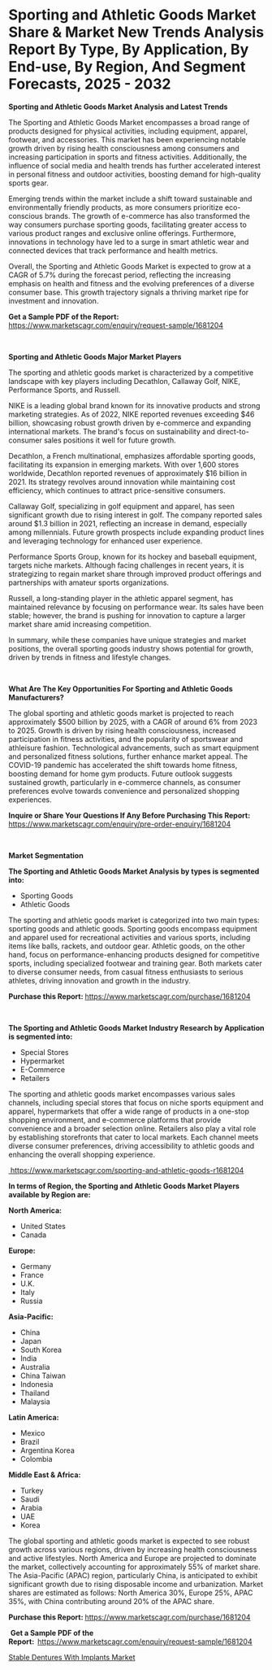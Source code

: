 <p><h1>Sporting and Athletic Goods Market Share & Market New Trends Analysis Report By Type, By Application, By End-use, By Region, And Segment Forecasts, 2025 - 2032</h1></p><p><strong>Sporting and Athletic Goods Market Analysis and Latest Trends</strong></p>
<p><p>The Sporting and Athletic Goods Market encompasses a broad range of products designed for physical activities, including equipment, apparel, footwear, and accessories. This market has been experiencing notable growth driven by rising health consciousness among consumers and increasing participation in sports and fitness activities. Additionally, the influence of social media and health trends has further accelerated interest in personal fitness and outdoor activities, boosting demand for high-quality sports gear.</p><p>Emerging trends within the market include a shift toward sustainable and environmentally friendly products, as more consumers prioritize eco-conscious brands. The growth of e-commerce has also transformed the way consumers purchase sporting goods, facilitating greater access to various product ranges and exclusive online offerings. Furthermore, innovations in technology have led to a surge in smart athletic wear and connected devices that track performance and health metrics. </p><p>Overall, the Sporting and Athletic Goods Market is expected to grow at a CAGR of 5.7% during the forecast period, reflecting the increasing emphasis on health and fitness and the evolving preferences of a diverse consumer base. This growth trajectory signals a thriving market ripe for investment and innovation.</p></p>
<p><strong>Get a Sample PDF of the Report:&nbsp;</strong> <a href="https://www.marketscagr.com/enquiry/request-sample/1681204?utm_campaign=2476&utm_medium=2&utm_source=Github&utm_content=ia&utm_term=24032025&utm_id=sporting-and-athletic-goods">https://www.marketscagr.com/enquiry/request-sample/1681204</a></p>
<p>&nbsp;</p>
<p><strong>Sporting and Athletic Goods Major Market Players</strong></p>
<p><p>The sporting and athletic goods market is characterized by a competitive landscape with key players including Decathlon, Callaway Golf, NIKE, Performance Sports, and Russell. </p><p>NIKE is a leading global brand known for its innovative products and strong marketing strategies. As of 2022, NIKE reported revenues exceeding $46 billion, showcasing robust growth driven by e-commerce and expanding international markets. The brand's focus on sustainability and direct-to-consumer sales positions it well for future growth.</p><p>Decathlon, a French multinational, emphasizes affordable sporting goods, facilitating its expansion in emerging markets. With over 1,600 stores worldwide, Decathlon reported revenues of approximately $16 billion in 2021. Its strategy revolves around innovation while maintaining cost efficiency, which continues to attract price-sensitive consumers.</p><p>Callaway Golf, specializing in golf equipment and apparel, has seen significant growth due to rising interest in golf. The company reported sales around $1.3 billion in 2021, reflecting an increase in demand, especially among millennials. Future growth prospects include expanding product lines and leveraging technology for enhanced user experience.</p><p>Performance Sports Group, known for its hockey and baseball equipment, targets niche markets. Although facing challenges in recent years, it is strategizing to regain market share through improved product offerings and partnerships with amateur sports organizations. </p><p>Russell, a long-standing player in the athletic apparel segment, has maintained relevance by focusing on performance wear. Its sales have been stable; however, the brand is pushing for innovation to capture a larger market share amid increasing competition.</p><p>In summary, while these companies have unique strategies and market positions, the overall sporting goods industry shows potential for growth, driven by trends in fitness and lifestyle changes.</p></p>
<p>&nbsp;</p>
<p><strong>What Are The Key Opportunities For Sporting and Athletic Goods Manufacturers?</strong></p>
<p><p>The global sporting and athletic goods market is projected to reach approximately $500 billion by 2025, with a CAGR of around 6% from 2023 to 2025. Growth is driven by rising health consciousness, increased participation in fitness activities, and the popularity of sportswear and athleisure fashion. Technological advancements, such as smart equipment and personalized fitness solutions, further enhance market appeal. The COVID-19 pandemic has accelerated the shift towards home fitness, boosting demand for home gym products. Future outlook suggests sustained growth, particularly in e-commerce channels, as consumer preferences evolve towards convenience and personalized shopping experiences.</p></p>
<p><strong>Inquire or Share Your Questions If Any Before Purchasing This Report:</strong> <a href="https://www.marketscagr.com/enquiry/pre-order-enquiry/1681204?utm_campaign=2476&utm_medium=2&utm_source=Github&utm_content=ia&utm_term=24032025&utm_id=sporting-and-athletic-goods">https://www.marketscagr.com/enquiry/pre-order-enquiry/1681204</a></p>
<p>&nbsp;</p>
<p><strong>Market Segmentation</strong></p>
<p><strong>The Sporting and Athletic Goods Market Analysis by types is segmented into:</strong></p>
<p><ul><li>Sporting Goods</li><li>Athletic Goods</li></ul></p>
<p><p>The sporting and athletic goods market is categorized into two main types: sporting goods and athletic goods. Sporting goods encompass equipment and apparel used for recreational activities and various sports, including items like balls, rackets, and outdoor gear. Athletic goods, on the other hand, focus on performance-enhancing products designed for competitive sports, including specialized footwear and training gear. Both markets cater to diverse consumer needs, from casual fitness enthusiasts to serious athletes, driving innovation and growth in the industry.</p></p>
<p><strong>Purchase this Report:&nbsp;</strong><a href="https://www.marketscagr.com/purchase/1681204?utm_campaign=2476&utm_medium=2&utm_source=Github&utm_content=ia&utm_term=24032025&utm_id=sporting-and-athletic-goods">https://www.marketscagr.com/purchase/1681204</a></p>
<p>&nbsp;</p>
<p><strong>The Sporting and Athletic Goods Market Industry Research by Application is segmented into:</strong></p>
<p><ul><li>Special Stores</li><li>Hypermarket</li><li>E-Commerce</li><li>Retailers</li></ul></p>
<p><p>The sporting and athletic goods market encompasses various sales channels, including special stores that focus on niche sports equipment and apparel, hypermarkets that offer a wide range of products in a one-stop shopping environment, and e-commerce platforms that provide convenience and a broader selection online. Retailers also play a vital role by establishing storefronts that cater to local markets. Each channel meets diverse consumer preferences, driving accessibility to athletic goods and enhancing the overall shopping experience.</p></p>
<p><a href="https://www.marketscagr.com/sporting-and-athletic-goods-r1681204?utm_campaign=2476&utm_medium=2&utm_source=Github&utm_content=ia&utm_term=24032025&utm_id=sporting-and-athletic-goods">&nbsp;https://www.marketscagr.com/sporting-and-athletic-goods-r1681204</a></p>
<p><strong>In terms of Region, the Sporting and Athletic Goods Market Players available by Region are:</strong></p>
<p>
    <p> <strong> North America: </strong>
        <ul>
            <li>United States</li>
            <li>Canada</li>
        </ul>
        </p> 
    <p> <strong> Europe: </strong>
        <ul>
            <li>Germany</li>
            <li>France</li>
            <li>U.K.</li>
            <li>Italy</li>
            <li>Russia</li>
        </ul>
        </p> 
    <p> <strong> Asia-Pacific: </strong>
        <ul>
            <li>China</li>
            <li>Japan</li>
            <li>South Korea</li>
            <li>India</li>
            <li>Australia</li>
            <li>China Taiwan</li>
            <li>Indonesia</li>
            <li>Thailand</li>
            <li>Malaysia</li>
        </ul>
        </p> 
    <p> <strong> Latin America: </strong>
        <ul>
            <li>Mexico</li>
            <li>Brazil</li>
            <li>Argentina Korea</li>
            <li>Colombia</li>
        </ul>
        </p> 
    <p> <strong> Middle East & Africa: </strong>
        <ul>
            <li>Turkey</li>
            <li>Saudi</li>
            <li>Arabia</li>
            <li>UAE</li>
            <li>Korea</li>
        </ul>
    </p>
    </p>
<p><p>The global sporting and athletic goods market is expected to see robust growth across various regions, driven by increasing health consciousness and active lifestyles. North America and Europe are projected to dominate the market, collectively accounting for approximately 55% of market share. The Asia-Pacific (APAC) region, particularly China, is anticipated to exhibit significant growth due to rising disposable income and urbanization. Market shares are estimated as follows: North America 30%, Europe 25%, APAC 35%, with China contributing around 20% of the APAC share.</p></p>
<p><strong>Purchase this Report: </strong><a href="https://www.marketscagr.com/purchase/1681204?utm_campaign=2476&utm_medium=2&utm_source=Github&utm_content=ia&utm_term=24032025&utm_id=sporting-and-athletic-goods">https://www.marketscagr.com/purchase/1681204</a></p>
<p>&nbsp;<strong>Get a Sample PDF of the Report:&nbsp;&nbsp;</strong><a href="https://www.marketscagr.com/enquiry/request-sample/1681204?utm_campaign=2476&utm_medium=2&utm_source=Github&utm_content=ia&utm_term=24032025&utm_id=sporting-and-athletic-goods">https://www.marketscagr.com/enquiry/request-sample/1681204</a></p>
<p><strong></strong></p>
<p><p><a href="https://github.com/sungbruington660/Market-Research-Report-List-1/blob/main/stable-dentures-with-implants-market.md?utm_campaign=2476&utm_medium=2&utm_source=Github&utm_content=ia&utm_term=24032025&utm_id=sporting-and-athletic-goods">Stable Dentures With Implants Market</a></p></p>
